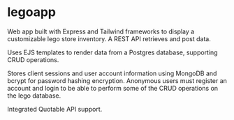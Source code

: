 # legoapp
Web app built with Express and Tailwind frameworks to display a customizable lego store inventory. A REST API retrieves and post data. 

Uses EJS templates to render data from a Postgres database, supporting CRUD operations. 

Stores client sessions and user account information using MongoDB and bcrypt for password hashing encryption. Anonymous users must register an account and login to be able to perform some of the CRUD operations on the lego database.  

Integrated Quotable API support.

